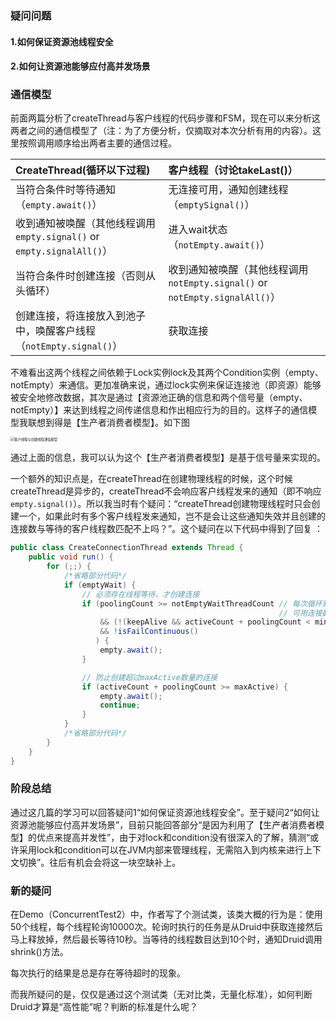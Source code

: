 ### 疑问问题

#### 1.如何保证资源池线程安全

#### 2.如何让资源池能够应付高并发场景

### 通信模型

前面两篇分析了createThread与客户线程的代码步骤和FSM，现在可以来分析这两者之间的通信模型了（注：为了方便分析，仅摘取对本次分析有用的内容）。这里按照调用顺序给出两者主要的通信过程。

| CreateThread(循环以下过程)                                   | 客户线程（讨论takeLast()）                                   |
| :----------------------------------------------------------- | :----------------------------------------------------------- |
| 当符合条件时等待通知（`empty.await()`）                      | 无连接可用，通知创建线程（`emptySignal()`）                  |
| 收到通知被唤醒（其他线程调用`empty.signal()` or `empty.signalAll()`） | 进入wait状态（`notEmpty.await()`）                           |
| 当符合条件时创建连接（否则从头循环）                         | 收到通知被唤醒（其他线程调用`notEmpty.signal()` or `notEmpty.signalAll()`） |
| 创建连接，将连接放入到池子中，唤醒客户线程（`notEmpty.signal()`） | 获取连接                                                     |

不难看出这两个线程之间依赖于Lock实例lock及其两个Condition实例（empty、notEmpty）来通信。更加准确来说，通过lock实例来保证连接池（即资源）能够被安全地修改数据，其次是通过【资源池正确的信息和两个信号量（empty、notEmpty）】来达到线程之间传递信息和作出相应行为的目的。这样子的通信模型我联想到得是【生产者消费者模型】。如下图

<img src="\imagesource\客户线程与创建线程通信模型.png" alt="客户线程与创建线程通信模型" style="zoom:38%;" />

通过上面的信息，我可以认为这个【生产者消费者模型】是基于信号量来实现的。

一个额外的知识点是，在createThread在创建物理线程的时候，这个时候createThread是异步的，createThread不会响应客户线程发来的通知（即不响应`empty.signal()`）。所以我当时有个疑问：“createThread创建物理线程时只会创建一个，如果此时有多个客户线程发来通知，岂不是会让这些通知失效并且创建的连接数与等待的客户线程数匹配不上吗？”。这个疑问在以下代码中得到了回复 ：

```java
public class CreateConnectionThread extends Thread {
    public void run() {
        for (;;) {
            /*省略部分代码*/
            if (emptyWait) {
                // 必须存在线程等待，才创建连接
                if (poolingCount >= notEmptyWaitThreadCount // 每次循环到此判断，根据notEmptyWaitThreadCount与poolingCount就可以判断
                                                            // 可用连接数与当前等待连接的客户线程数。因此也解决了上面所说的疑问。
                    && (!(keepAlive && activeCount + poolingCount < minIdle))
                    && !isFailContinuous()
                   ) {
                    empty.await();
                }

                // 防止创建超过maxActive数量的连接
                if (activeCount + poolingCount >= maxActive) {
                    empty.await();
                    continue;
                }
            }
            /*省略部分代码*/
        }
    }
}
```

### 阶段总结

通过这几篇的学习可以回答疑问1“如何保证资源池线程安全”。至于疑问2“如何让资源池能够应付高并发场景”，目前只能回答部分“是因为利用了【生产者消费者模型】的优点来提高并发性”，由于对lock和condition没有很深入的了解，猜测“或许采用lock和condition可以在JVM内部来管理线程，无需陷入到内核来进行上下文切换”。往后有机会会将这一块空缺补上。

### 新的疑问

在Demo（ConcurrentTest2）中，作者写了个测试类，该类大概的行为是：使用50个线程，每个线程轮询10000次。轮询时执行的任务是从Druid中获取连接然后马上释放掉，然后最长等待10秒。当等待的线程数目达到10个时，通知Druid调用shrink()方法。

每次执行的结果是总是存在等待超时的现象。

而我所疑问的是，仅仅是通过这个测试类（无对比类，无量化标准），如何判断Druid才算是“高性能”呢？判断的标准是什么呢？


